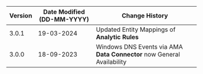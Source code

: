 | **Version** | **Date Modified (DD-MM-YYYY)** | **Change History**                                                 |
|-------------|--------------------------------|--------------------------------------------------------------------|
| 3.0.1       | 19-03-2024                     | Updated Entity Mappings of **Analytic Rules**    										|	
| 3.0.0       | 18-09-2023                     | Windows DNS Events via AMA **Data Connector** now General Availability   |
